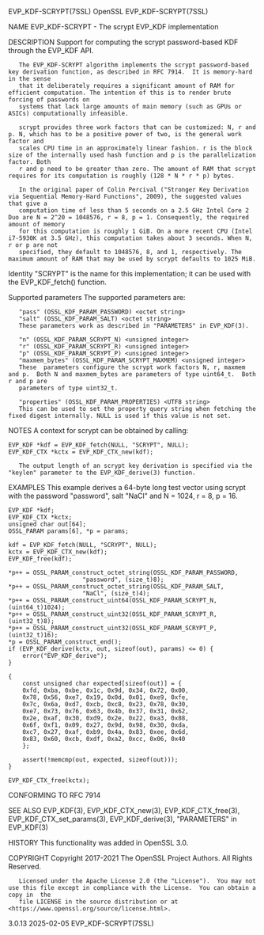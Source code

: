 EVP_KDF-SCRYPT(7SSL)							    OpenSSL							  EVP_KDF-SCRYPT(7SSL)

NAME
       EVP_KDF-SCRYPT - The scrypt EVP_KDF implementation

DESCRIPTION
       Support for computing the scrypt password-based KDF through the EVP_KDF API.

       The EVP_KDF-SCRYPT algorithm implements the scrypt password-based key derivation function, as described in RFC 7914.  It is memory-hard in the sense
       that it deliberately requires a significant amount of RAM for efficient computation. The intention of this is to render brute forcing of passwords on
       systems that lack large amounts of main memory (such as GPUs or ASICs) computationally infeasible.

       scrypt provides three work factors that can be customized: N, r and p. N, which has to be a positive power of two, is the general work factor and
       scales CPU time in an approximately linear fashion. r is the block size of the internally used hash function and p is the parallelization factor. Both
       r and p need to be greater than zero. The amount of RAM that scrypt requires for its computation is roughly (128 * N * r * p) bytes.

       In the original paper of Colin Percival ("Stronger Key Derivation via Sequential Memory-Hard Functions", 2009), the suggested values that give a
       computation time of less than 5 seconds on a 2.5 GHz Intel Core 2 Duo are N = 2^20 = 1048576, r = 8, p = 1. Consequently, the required amount of memory
       for this computation is roughly 1 GiB. On a more recent CPU (Intel i7-5930K at 3.5 GHz), this computation takes about 3 seconds. When N, r or p are not
       specified, they default to 1048576, 8, and 1, respectively. The maximum amount of RAM that may be used by scrypt defaults to 1025 MiB.

   Identity
       "SCRYPT" is the name for this implementation; it can be used with the EVP_KDF_fetch() function.

   Supported parameters
       The supported parameters are:

       "pass" (OSSL_KDF_PARAM_PASSWORD) <octet string>
       "salt" (OSSL_KDF_PARAM_SALT) <octet string>
	   These parameters work as described in "PARAMETERS" in EVP_KDF(3).

       "n" (OSSL_KDF_PARAM_SCRYPT_N) <unsigned integer>
       "r" (OSSL_KDF_PARAM_SCRYPT_R) <unsigned integer>
       "p" (OSSL_KDF_PARAM_SCRYPT_P) <unsigned integer>
       "maxmem_bytes" (OSSL_KDF_PARAM_SCRYPT_MAXMEM) <unsigned integer>
	   These  parameters configure the scrypt work factors N, r, maxmem and p.  Both N and maxmem_bytes are parameters of type uint64_t.  Both r and p are
	   parameters of type uint32_t.

       "properties" (OSSL_KDF_PARAM_PROPERTIES) <UTF8 string>
	   This can be used to set the property query string when fetching the fixed digest internally. NULL is used if this value is not set.

NOTES
       A context for scrypt can be obtained by calling:

	EVP_KDF *kdf = EVP_KDF_fetch(NULL, "SCRYPT", NULL);
	EVP_KDF_CTX *kctx = EVP_KDF_CTX_new(kdf);

       The output length of an scrypt key derivation is specified via the "keylen" parameter to the EVP_KDF_derive(3) function.

EXAMPLES
       This example derives a 64-byte long test vector using scrypt with the password "password", salt "NaCl" and N = 1024, r = 8, p = 16.

	EVP_KDF *kdf;
	EVP_KDF_CTX *kctx;
	unsigned char out[64];
	OSSL_PARAM params[6], *p = params;

	kdf = EVP_KDF_fetch(NULL, "SCRYPT", NULL);
	kctx = EVP_KDF_CTX_new(kdf);
	EVP_KDF_free(kdf);

	*p++ = OSSL_PARAM_construct_octet_string(OSSL_KDF_PARAM_PASSWORD,
						 "password", (size_t)8);
	*p++ = OSSL_PARAM_construct_octet_string(OSSL_KDF_PARAM_SALT,
						 "NaCl", (size_t)4);
	*p++ = OSSL_PARAM_construct_uint64(OSSL_KDF_PARAM_SCRYPT_N, (uint64_t)1024);
	*p++ = OSSL_PARAM_construct_uint32(OSSL_KDF_PARAM_SCRYPT_R, (uint32_t)8);
	*p++ = OSSL_PARAM_construct_uint32(OSSL_KDF_PARAM_SCRYPT_P, (uint32_t)16);
	*p = OSSL_PARAM_construct_end();
	if (EVP_KDF_derive(kctx, out, sizeof(out), params) <= 0) {
	    error("EVP_KDF_derive");
	}

	{
	    const unsigned char expected[sizeof(out)] = {
		0xfd, 0xba, 0xbe, 0x1c, 0x9d, 0x34, 0x72, 0x00,
		0x78, 0x56, 0xe7, 0x19, 0x0d, 0x01, 0xe9, 0xfe,
		0x7c, 0x6a, 0xd7, 0xcb, 0xc8, 0x23, 0x78, 0x30,
		0xe7, 0x73, 0x76, 0x63, 0x4b, 0x37, 0x31, 0x62,
		0x2e, 0xaf, 0x30, 0xd9, 0x2e, 0x22, 0xa3, 0x88,
		0x6f, 0xf1, 0x09, 0x27, 0x9d, 0x98, 0x30, 0xda,
		0xc7, 0x27, 0xaf, 0xb9, 0x4a, 0x83, 0xee, 0x6d,
		0x83, 0x60, 0xcb, 0xdf, 0xa2, 0xcc, 0x06, 0x40
	    };

	    assert(!memcmp(out, expected, sizeof(out)));
	}

	EVP_KDF_CTX_free(kctx);

CONFORMING TO
       RFC 7914

SEE ALSO
       EVP_KDF(3), EVP_KDF_CTX_new(3), EVP_KDF_CTX_free(3), EVP_KDF_CTX_set_params(3), EVP_KDF_derive(3), "PARAMETERS" in EVP_KDF(3)

HISTORY
       This functionality was added in OpenSSL 3.0.

COPYRIGHT
       Copyright 2017-2021 The OpenSSL Project Authors. All Rights Reserved.

       Licensed under the Apache License 2.0 (the "License").  You may not use this file except in compliance with the License.	 You can obtain a copy in  the
       file LICENSE in the source distribution or at <https://www.openssl.org/source/license.html>.

3.0.13									  2025-02-05							  EVP_KDF-SCRYPT(7SSL)
